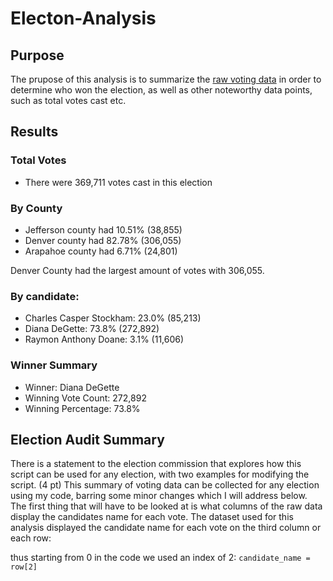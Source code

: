 # Electon-Analysis
## Purpose
The prupose of this analysis is to summarize the [raw voting data](https://github.com/sd2wiebe/Electon-Analysis/tree/main/Resources) in order to determine who won the election, as well as other noteworthy data points, such as total votes cast etc.

## Results
### Total Votes
- There were 369,711 votes cast in this election
### By County
- Jefferson county had 10.51% (38,855)
- Denver county had 82.78% (306,055)
- Arapahoe county had 6.71% (24,801)

Denver County had the largest amount of votes with 306,055.
### By candidate:
- Charles Casper Stockham: 23.0% (85,213)
- Diana DeGette: 73.8% (272,892)
- Raymon Anthony Doane: 3.1% (11,606)
### Winner Summary
- Winner: Diana DeGette
- Winning Vote Count: 272,892
- Winning Percentage: 73.8%

## Election Audit Summary
There is a statement to the election commission that explores how this script can be used for any election, with two examples for modifying the script. (4 pt)
This summary of voting data can be collected for any election using my code, barring some minor changes which I will address below.
The first thing that will have to be looked at is what columns of the raw data display the candidates name for each vote. The dataset used for this analysis displayed the candidate name for each vote on the third column or each row:

thus starting from 0 in the code we used an index of 2: 
```candidate_name = row[2]```
